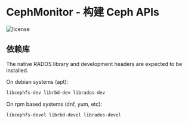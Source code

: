 # CephMonitor - 构建 Ceph APIs
![license](http://img.shields.io/badge/license-MIT-red.svg?style=flat)

## 依赖库

The native RADOS library and development headers are expected to be installed.

On debian systems (apt):
```sh
libcephfs-dev librbd-dev librados-dev
```

On rpm based systems (dnf, yum, etc):
```sh
libcephfs-devel librbd-devel librados-devel
```
